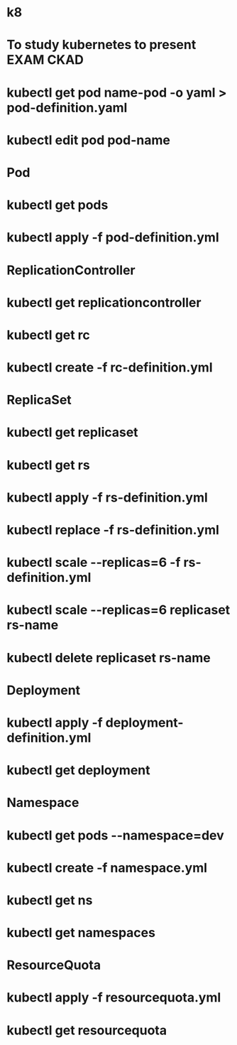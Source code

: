 # k8

# To study kubernetes to present EXAM CKAD

# kubectl get pod name-pod -o yaml > pod-definition.yaml

# kubectl edit pod pod-name


# Pod
# kubectl get pods
# kubectl apply -f pod-definition.yml


# ReplicationController
# kubectl get replicationcontroller
# kubectl get rc
# kubectl create -f rc-definition.yml


# ReplicaSet
# kubectl get replicaset
# kubectl get rs
# kubectl apply -f rs-definition.yml
# kubectl replace -f rs-definition.yml
# kubectl scale --replicas=6 -f rs-definition.yml
# kubectl scale --replicas=6 replicaset rs-name
# kubectl delete replicaset rs-name


# Deployment
# kubectl apply -f deployment-definition.yml
# kubectl get deployment

# Namespace
# kubectl get pods --namespace=dev
# kubectl create -f namespace.yml
# kubectl get ns
# kubectl get namespaces


# ResourceQuota
# kubectl apply -f resourcequota.yml
# kubectl get resourcequota
